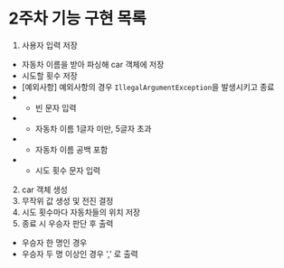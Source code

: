 # 2주차 기능 구현 목록
1. 사용자 입력 저장
- 자동차 이름을 받아 파싱해 car 객체에 저장
- 시도할 횟수 저장
- [예외사항] 예외사항의 경우 `IllegalArgumentException`을 발생시키고 종료 
- - 빈 문자 입력
- - 자동차 이름 1글자 미만, 5글자 초과
- - 자동차 이름 공백 포함
- - 시도 횟수 문자 입력
2. car 객체 생성
3. 무작위 값 생성 및 전진 결정
4. 시도 횟수마다 자동차들의 위치 저장
5. 종료 시 우승자 판단 후 출력
- 우승자 한 명인 경우
- 우승자 두 명 이상인 경우 ',' 로 출력